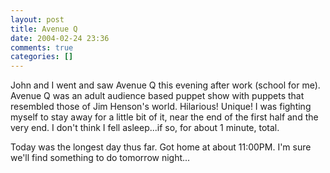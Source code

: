 ```yaml
---
layout: post
title: Avenue Q
date: 2004-02-24 23:36
comments: true
categories: []
---
```

John and I went and saw Avenue Q this evening after work (school for me). Avenue Q was an adult audience based puppet show with puppets that resembled those of Jim Henson's world. Hilarious! Unique! I was fighting myself to stay away for a little bit of it, near the end of the first half and the very end. I don't think I fell asleep...if so, for about 1 minute, total.

Today was the longest day thus far. Got home at about 11:00PM. I'm sure we'll find something to do tomorrow night...
